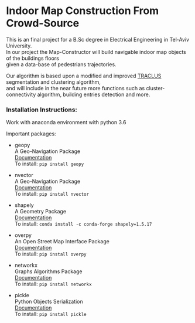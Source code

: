 # Indoor Map Construction From Crowd-Source  
This is an final project for a B.Sc degree in Electrical Engineering in Tel-Aviv University.  
In our project the Map-Constructor will build navigable indoor map objects of the buildings floors  
given a data-base of pedestrians trajectories.

Our algorithm is based upon a modified and improved [TRACLUS](http://hanj.cs.illinois.edu/pdf/sigmod07_jglee.pdf) segmentation and clustering algorithm,  
and will include in the near future more functions such as cluster-connectivity algorithm, building entries detection and more.  

### Installation Instructions:  
Work with anaconda environment with python 3.6

Important packages:

- geopy  
A Geo-Navigation Package  
[Documentation](https://pypi.python.org/pypi/geopy)  
To install: `pip install geopy`

- nvector  
A Geo-Navigation Package  
[Documentation](https://pypi.python.org/pypi/nvector)  
To install: `pip install nvector`  

- shapely  
A Geometry Package  
[Documentation](http://toblerity.org/shapely/manual.html)  
To install: `conda install -c conda-forge shapely=1.5.17`  

- overpy  
An Open Street Map Interface Package  
[Documentation](https://pypi.python.org/pypi/overpy/)  
To install: `pip install overpy`

- networkx  
Graphs Algorithms Package  
[Documentation](http://networkx.readthedocs.io/en/networkx-1.11/index.html)  
To install: `pip install networkx`

- pickle  
Python Objects Serialization  
[Documentation](https://docs.python.org/3/library/pickle.html)  
To install: `pip install pickle`
